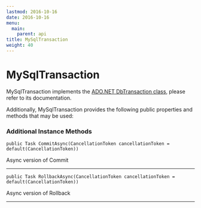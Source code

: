 ```yaml
---
lastmod: 2016-10-16
date: 2016-10-16
menu:
  main:
    parent: api
title: MySqlTransaction
weight: 40
---
```


MySqlTransaction
==================

MySqlTransaction implements the [ADO.NET DbTransaction class](https://docs.microsoft.com/en-us/dotnet/core/api/system.data.common.dbtransaction),
please refer to its documentation.

Additionally, MySqlTransaction provides the following public properties and methods that may be used:

### Additional Instance Methods

`public Task CommitAsync(CancellationToken cancellationToken = default(CancellationToken))`

Async version of Commit
***
`public Task RollbackAsync(CancellationToken cancellationToken = default(CancellationToken))`

Async version of Rollback
***